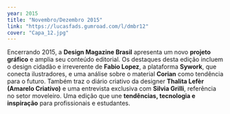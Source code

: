 ```yaml
---
year: 2015
title: "Novembro/Dezembro 2015"
link: "https://lucasfads.gumroad.com/l/dmbr12"
cover: "Capa_12.jpg"
---
```

Encerrando 2015, a **Design Magazine Brasil** apresenta um novo **projeto gráfico** e amplia seu conteúdo editorial. Os destaques desta edição incluem o design cidadão e irreverente de **Fabio Lopez**, a plataforma **Sywork**, que conecta ilustradores, e uma análise sobre o material **Corian** como tendência para o futuro. Também traz o diário criativo da designer **Thalita Lefèr (Amarelo Criativo)** e uma entrevista exclusiva com **Silvia Grilli**, referência no setor moveleiro. Uma edição que une **tendências, tecnologia e inspiração** para profissionais e estudantes.
